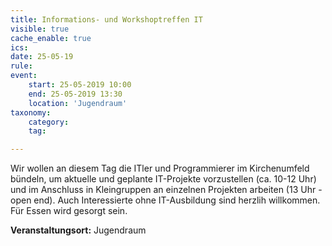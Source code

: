 ```yaml
---
title: Informations- und Workshoptreffen IT
visible: true
cache_enable: true
ics: 
date: 25-05-19
rule: 
event:
	start: 25-05-2019 10:00
	end: 25-05-2019 13:30
	location: 'Jugendraum'
taxonomy:
	category: 
	tag: 

---
```

Wir wollen an diesem Tag die ITler und Programmierer im Kirchenumfeld bündeln, um aktuelle und geplante IT-Projekte vorzustellen (ca. 10-12 Uhr) und im Anschluss in Kleingruppen an einzelnen Projekten arbeiten (13 Uhr - open end). Auch Interessierte ohne IT-Ausbildung sind herzlih willkommen. Für Essen wird gesorgt sein.


**Veranstaltungsort:** Jugendraum

